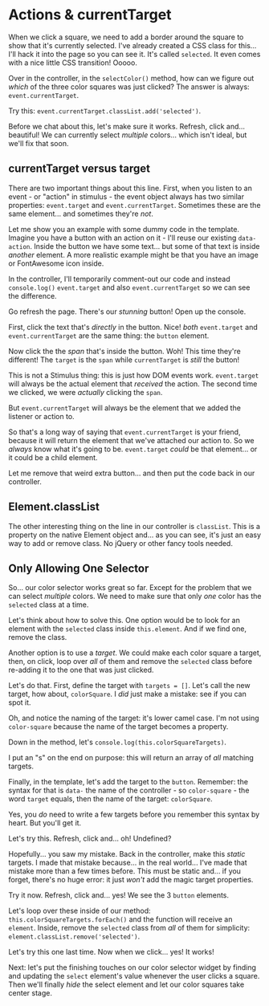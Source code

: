 # Actions & currentTarget

When we click a square, we need to add a border around the square to show that
it's currently selected. I've already created a CSS class for this... I'll hack
it into the page so you can see it. It's called `selected`. It even comes with a
nice little CSS transition! Ooooo.

Over in the controller, in the `selectColor()` method, how can we figure out *which*
of the three color squares was just clicked? The answer is always:
`event.currentTarget`.

Try this: `event.currentTarget.classList.add('selected')`.

Before we chat about this, let's make sure it works. Refresh, click and... beautiful!
We can currently select *multiple* colors... which isn't ideal, but we'll fix that
soon.

## currentTarget versus target

There are two important things about this line. First, when you listen to an event -
or "action" in stimulus - the event object always has two similar properties:
`event.target` and `event.currentTarget`. Sometimes these are the same element...
and sometimes they're *not*.

Let me show you an example with some dummy code in the template. Imagine you have
a button with an action on it - I'll reuse our existing `data-action`. Inside the
button we have some text... but some of that text is inside *another* element. A
more realistic example might be that you have an image or FontAwesome icon inside.

In the controller, I'll temporarily comment-out our code and instead
`console.log()` `event.target` and also `event.currentTarget` so we can see
the difference.

Go refresh the page. There's our *stunning* button! Open up the console.

First, click the text that's *directly* in the button. Nice! *both* `event.target`
and `event.currentTarget` are the same thing: the `button` element.

Now click the the *span* that's inside the button. Woh! This time they're different!
The `target` is the `span` while `currentTarget` is *still* the button!

This is not a Stimulus thing: this is just how DOM events work. `event.target`
will always be the actual element that *received* the action. The second time
we clicked, we were *actually* clicking the `span`.

But `event.currentTarget` will always be the element that we added the listener
or action to.

So that's a long way of saying that `event.currentTarget` is your friend, because
it will return the element that we've attached our action to. So we *always*
know what it's going to be. `event.target` *could* be that element... or it could
be a child element.

Let me remove that weird extra button... and then put the code back in our controller.

## Element.classList

The other interesting thing on the line in our controller is `classList`. This is
a property on the native Element object and... as you can see, it's just an easy
way to add or remove class. No jQuery or other fancy tools needed.

## Only Allowing One Selector

So... our color selector works great so far. Except for the problem that we
can select *multiple* colors. We need to make sure that only *one* color has the
`selected` class at a time.

Let's think about how to solve this. One option would be to look for an element
with the `selected` class inside `this.element`. And if we find one, remove the
class.

Another option is to use a *target*. We could make each color square a target,
then, on click, loop over *all* of them and remove the `selected` class before
re-adding it to the one that was just clicked.

Let's do that. First, define the target with `targets = []`. Let's call the
new target, how about, `colorSquare`. I *did* just make a mistake: see if you can
spot it.

Oh, and notice the naming of the target: it's lower camel case. I'm not using
`color-square` because the name of the target becomes a property.

Down in the method, let's `console.log(this.colorSquareTargets)`.

I put an "s" on the end on purpose: this will return an array of *all* matching
targets.

Finally, in the template, let's add the target to the `button`. Remember: the
syntax for that is `data-` the name of the controller - so `color-square` - the
word `target` equals, then the name of the target: `colorSquare`.

Yes, you *do* need to write a few targets before you remember this syntax by heart.
But you'll get it.

Let's try this. Refresh, click and... oh! Undefined?

Hopefully... you saw my mistake. Back in the controller, make this *static* targets.
I made that mistake because... in the real world... I've made that mistake more
than a few times before. This must be static and... if you forget, there's no
huge error: it just *won't* add the magic target properties.

Try it now. Refresh, click and... yes! We see the 3 `button` elements.

Let's loop over these inside of our method: `this.colorSquareTargets.forEach()`
and the function will receive an `element`. Inside, remove the `selected` class
from *all* of them for simplicity: `element.classList.remove('selected')`.

Let's try this one last time. Now when we click... yes! It works!

Next: let's put the finishing touches on our color selector widget by finding
and updating the `select` element's value whenever the user clicks a square.
Then we'll finally *hide* the select element and let our color squares take
center stage.
